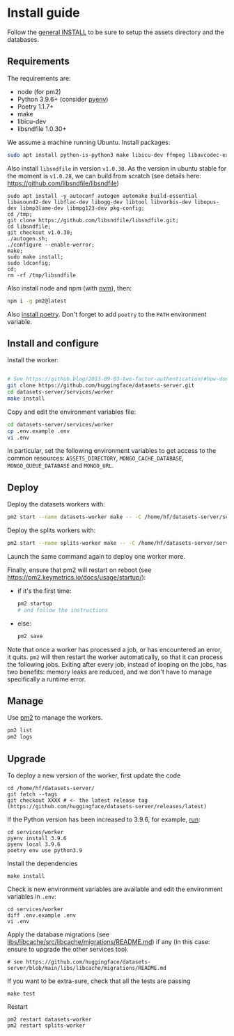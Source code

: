 # Install guide

Follow the [general INSTALL](../INSTALL.md) to be sure to setup the assets directory and the databases.

## Requirements

The requirements are:

- node (for pm2)
- Python 3.9.6+ (consider [pyenv](https://github.com/pyenv/pyenv))
- Poetry 1.1.7+
- make
- libicu-dev
- libsndfile 1.0.30+

We assume a machine running Ubuntu. Install packages:

```bash
sudo apt install python-is-python3 make libicu-dev ffmpeg libavcodec-extra llvm
```

Also install `libsndfile` in version `v1.0.30`. As the version in ubuntu stable for the moment is `v1.0.28`, we can build from scratch (see details here: https://github.com/libsndfile/libsndfile)

```
sudo apt install -y autoconf autogen automake build-essential libasound2-dev libflac-dev libogg-dev libtool libvorbis-dev libopus-dev libmp3lame-dev libmpg123-dev pkg-config;
cd /tmp;
git clone https://github.com/libsndfile/libsndfile.git;
cd libsndfile;
git checkout v1.0.30;
./autogen.sh;
./configure --enable-werror;
make;
sudo make install;
sudo ldconfig;
cd;
rm -rf /tmp/libsndfile
```

Also install node and npm (with [nvm](https://github.com/nvm-sh/nvm)), then:

```bash
npm i -g pm2@latest
```

Also [install poetry](https://python-poetry.org/docs/master/#installation). Don't forget to add `poetry` to the `PATH` environment variable.

## Install and configure

Install the worker:

```bash

# See https://github.blog/2013-09-03-two-factor-authentication/#how-does-it-work-for-command-line-git for authentication
git clone https://github.com/huggingface/datasets-server.git
cd datasets-server/services/worker
make install
```

Copy and edit the environment variables file:

```bash
cd datasets-server/services/worker
cp .env.example .env
vi .env
```

In particular, set the following environment variables to get access to the common resources: `ASSETS_DIRECTORY`, `MONGO_CACHE_DATABASE`, `MONGO_QUEUE_DATABASE` and `MONGO_URL`.

## Deploy

Deploy the datasets workers with:

```bash
pm2 start --name datasets-worker make -- -C /home/hf/datasets-server/services/worker/ datasets-worker
```

Deploy the splits workers with:

```bash
pm2 start --name splits-worker make -- -C /home/hf/datasets-server/services/worker/ splits-worker
```

Launch the same command again to deploy one worker more.

Finally, ensure that pm2 will restart on reboot (see https://pm2.keymetrics.io/docs/usage/startup/):

- if it's the first time:
  ```bash
  pm2 startup
  # and follow the instructions
  ```
- else:
  ```bash
  pm2 save
  ```

Note that once a worker has processed a job, or has encountered an error, it quits. `pm2` will then restart the worker automatically, so that it can process the following jobs. Exiting after every job, instead of looping on the jobs, has two benefits: memory leaks are reduced, and we don't have to manage specifically a runtime error.

## Manage

Use [pm2](https://pm2.keymetrics.io/docs/usage/quick-start/#cheatsheet) to manage the workers.

```bash
pm2 list
pm2 logs
```

## Upgrade

To deploy a new version of the worker, first update the code

```
cd /home/hf/datasets-server/
git fetch --tags
git checkout XXXX # <- the latest release tag (https://github.com/huggingface/datasets-server/releases/latest)
```

If the Python version has been increased to 3.9.6, for example, [run](https://stackoverflow.com/a/65589331/7351594):

```
cd services/worker
pyenv install 3.9.6
pyenv local 3.9.6
poetry env use python3.9
```

Install the dependencies

```
make install
```

Check is new environment variables are available and edit the environment variables in `.env`:

```
cd services/worker
diff .env.example .env
vi .env
```

Apply the database migrations (see [libs/libcache/src/libcache/migrations/README.md](./../../libs/libcache/migrations/README.md)) if any (in this case: ensure to upgrade the other services too).

```
# see https://github.com/huggingface/datasets-server/blob/main/libs/libcache/migrations/README.md
```

If you want to be extra-sure, check that all the tests are passing

```
make test
```

Restart

```
pm2 restart datasets-worker
pm2 restart splits-worker
```
